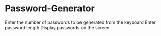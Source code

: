 # Password-Generator
Enter the number of passwords to be generated from the keyboard Enter password length Display passwords on the screen
